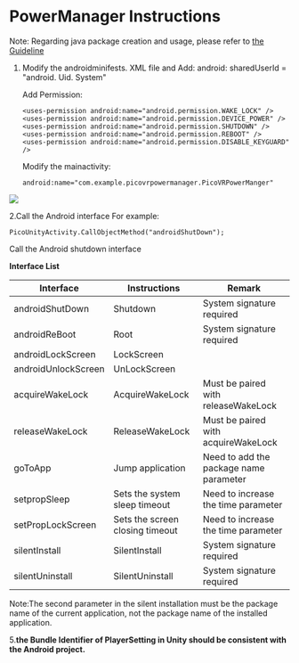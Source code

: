 # PowerManager Instructions

Note: Regarding java package creation and usage, please refer to [the Guideline](https://github.com/PicoSupport/PicoSupport/blob/master/How_to_use_JAR_file_in_Unity_project_on_Pico_device.docx)

1. Modify the androidminifests. XML file and Add: android: sharedUserId = "android. Uid. System"

   Add Permission:

   ```
   <uses-permission android:name="android.permission.WAKE_LOCK" />
   <uses-permission android:name="android.permission.DEVICE_POWER" />
   <uses-permission android:name="android.permission.SHUTDOWN" />
   <uses-permission android:name="android.permission.REBOOT" />
   <uses-permission android:name="android.permission.DISABLE_KEYGUARD" />
   ```

   Modify the mainactivity:

   ```
   android:name="com.example.picovrpowermanager.PicoVRPowerManger"
   ```
  ![](https://github.com/PicoSupport/PicoVRPowerManager/blob/master/01.png)

2.Call the Android interface For example:

```
PicoUnityActivity.CallObjectMethod("androidShutDown");
```

Call the Android  shutdown interface 

**Interface List**

| Interface           | Instructions                    | Remark                                 |
| ------------------- | ------------------------------- | -------------------------------------- |
| androidShutDown     | Shutdown                        | System signature required              |
| androidReBoot       | Root                            | System signature required              |
| androidLockScreen   | LockScreen                      |                                        |
| androidUnlockScreen | UnLockScreen                    |                                        |
| acquireWakeLock     | AcquireWakeLock                 | Must be paired with releaseWakeLock    |
| releaseWakeLock     | ReleaseWakeLock                 | Must be paired with acquireWakeLock    |
| goToApp             | Jump application                | Need to add the package name parameter |
| setpropSleep        | Sets the system sleep timeout   | Need to increase the time parameter    |
| setPropLockScreen   | Sets the screen closing timeout | Need to increase the time parameter    |
| silentInstall       | SilentInstall                   | System signature required              |
| silentUninstall     | SilentUninstall                 | System signature required              |

Note:The second parameter in the silent installation must be the package name of the current application, not the package name of the installed application.

5.**the Bundle Identifier of PlayerSetting in Unity should be consistent with the Android project.**
